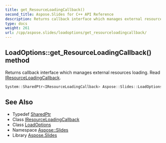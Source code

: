 ```yaml
---
title: get_ResourceLoadingCallback()
second_title: Aspose.Slides for C++ API Reference
description: Returns callback interface which manages external resources loading. Read IResourceLoadingCallback.
type: docs
weight: 261
url: /cpp/aspose.slides/loadoptions/get_resourceloadingcallback/
---
```

## LoadOptions::get_ResourceLoadingCallback() method


Returns callback interface which manages external resources loading. Read [IResourceLoadingCallback](../../iresourceloadingcallback/).

```cpp
System::SharedPtr<IResourceLoadingCallback> Aspose::Slides::LoadOptions::get_ResourceLoadingCallback() override
```

## See Also

* Typedef [SharedPtr](../../system/sharedptr/)
* Class [IResourceLoadingCallback](../iresourceloadingcallback/)
* Class [LoadOptions](./)
* Namespace [Aspose::Slides](../)
* Library [Aspose.Slides](../../)